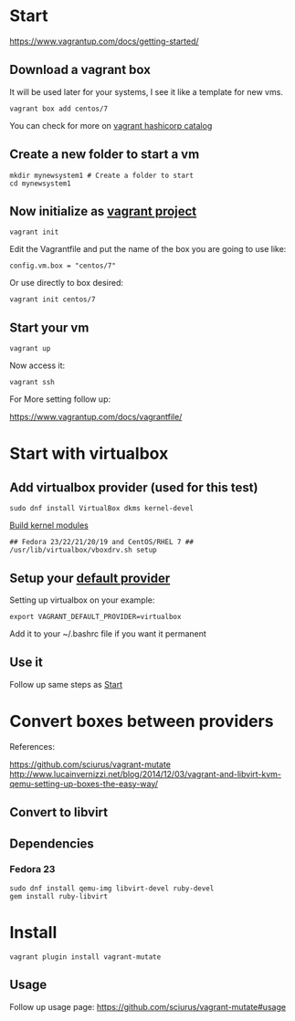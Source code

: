Start
===== 

https://www.vagrantup.com/docs/getting-started/ 

Download a vagrant box 
----------------------

It will be used later for your systems, I see it like a template for new vms. 

    vagrant box add centos/7

You can check for more on [vagrant hashicorp catalog](https://atlas.hashicorp.com/boxes/search)


Create a new folder to start a vm
---------------------------------

    mkdir mynewsystem1 # Create a folder to start
    cd mynewsystem1 

Now initialize as [vagrant project](https://www.vagrantup.com/docs/getting-started/project_setup.html)
----------------------------------

    vagrant init

Edit the Vagrantfile and put the name of the box you are going to use like: 

    config.vm.box = "centos/7"

Or use directly to box desired:

    vagrant init centos/7

Start your vm
-------------
 
    vagrant up

Now access it: 

    vagrant ssh

For More setting follow up: 

https://www.vagrantup.com/docs/vagrantfile/

Start with virtualbox
====================

Add virtualbox provider (used for this test)
-------------------------------------------

    sudo dnf install VirtualBox dkms kernel-devel

[Build kernel modules](https://www.if-not-true-then-false.com/2010/install-virtualbox-with-yum-on-fedora-centos-red-hat-rhel/)

    ## Fedora 23/22/21/20/19 and CentOS/RHEL 7 ##
    /usr/lib/virtualbox/vboxdrv.sh setup


Setup your [default provider](https://www.vagrantup.com/docs/providers/default.html)
--------------------------

Setting up virtualbox on your example:

    export VAGRANT_DEFAULT_PROVIDER=virtualbox

Add it to your ~/.bashrc file if you want it permanent

Use it
-----

Follow up same steps as [Start](#Start)

Convert boxes between providers
===============================

References: 

https://github.com/sciurus/vagrant-mutate 
http://www.lucainvernizzi.net/blog/2014/12/03/vagrant-and-libvirt-kvm-qemu-setting-up-boxes-the-easy-way/

Convert to libvirt
------------------

## Dependencies 

### Fedora 23 

    sudo dnf install qemu-img libvirt-devel ruby-devel
    gem install ruby-libvirt
    
# Install 

    vagrant plugin install vagrant-mutate
    
Usage
-----

Follow up usage page: https://github.com/sciurus/vagrant-mutate#usage



    



    

